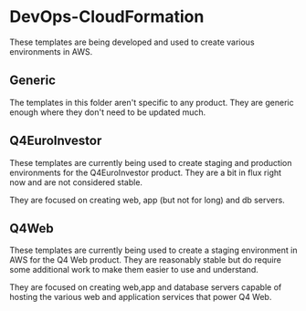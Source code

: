 # DevOps-CloudFormation

These templates are being developed and used to create various environments in
AWS.

## Generic 

The templates in this folder aren't specific to any product. They are generic
enough where they don't need to be updated much.


## Q4EuroInvestor

These templates are currently being used to create staging and production
environments for the Q4EuroInvestor product. They are a bit in flux right now
and are not considered stable.

They are focused on creating web, app (but not for long) and db servers.

## Q4Web

These templates are currently being used to create a staging environment in AWS
for the Q4 Web product. They are reasonably stable but do require some
additional work to make them easier to use and understand.

They are focused on creating web,app and database servers capable of hosting
the various web and application services that power Q4 Web.
